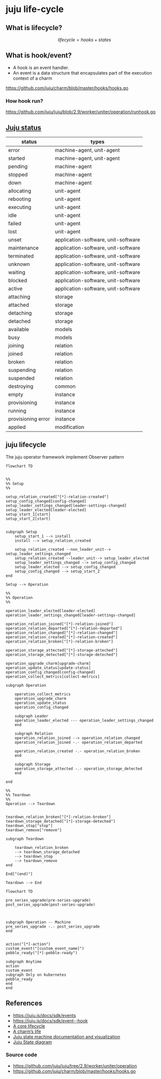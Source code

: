 # juju life-cycle

## What is lifecycle?

$$lifecycle=hooks+states$$


## What is hook/event?

- A hook is an event handler.
- An event is a data structure that encapsulates part of the execution context of a charm

https://github.com/juju/charm/blob/master/hooks/hooks.go

### How hook run?

https://github.com/juju/juju/blob/2.9/worker/uniter/operation/runhook.go

## [Juju status](https://github.com/juju/juju/blob/2.9/core/status/status.go)

| status             | types                               |
| ------------------ | ----------------------------------- | 
| error              | machine-agent, unit-agent           | 
| started            | machine-agent, unit-agent           | 
| pending            | machine-agent                       | 
| stopped            | machine-agent                       | 
| down               | machine-agent                       | 
| allocating         | unit-agent                          | 
| rebooting          | unit-agent                          | 
| executing          | unit-agent                          | 
| idle               | unit-agent                          | 
| failed             | unit-agent                          | 
| lost               | unit-agent                          | 
| unset              | application-software, unit-software | 
| maintenance        | application-software, unit-software | 
| terminated         | application-software, unit-software | 
| unknown            | application-software, unit-software | 
| waiting            | application-software, unit-software | 
| blocked            | application-software, unit-software | 
| active             | application-software, unit-software | 
| attaching          | storage                             | 
| attached           | storage                             | 
| detaching          | storage                             | 
| detached           | storage                             | 
| available          | models                              | 
| busy               | models                              | 
| joining            | relation                            | 
| joined             | relation                            | 
| broken             | relation                            | 
| suspending         | relation                            | 
| suspended          | relation                            | 
| destroying         | common                              | 
| empty              | instance                            | 
| provisioning       | instance                            | 
| running            | instance                            | 
| provisioning error | instance                            | 
| applied            | modification                        | 


## juju lifecycle


The juju operator framework implement Observer pattern

```mermaid
flowchart TD


%%
%% Setup
%%

setup_relation_created["[*]-relation-created"]
setup_config_changed[config-changed]
setup_leader_settings_changed[leader-settings-changed]
setup_leader_elected[leader-elected]
setup_start_1[start]
setup_start_2[start]


subgraph Setup
    setup_start_1 --> install
    install --> setup_relation_created

    setup_relation_created --non_leader_unit--> setup_leader_settings_changed
    setup_relation_created --leader_unit--> setup_leader_elected
    setup_leader_settings_changed --> setup_config_changed
    setup_leader_elected --> setup_config_changed
    setup_config_changed --> setup_start_2
end

Setup --> Operation

%%
%% Operation
%%

operation_leader_elected[leader-elected]
operation_leader_settings_changed[leader-settings-changed]

operation_relation_joined["[*]-relation-joined"]
operation_relation_departed["[*]-relation-departed"]
operation_relation_changed["[*]-relation-changed"]
operation_relation_created["[*]-relation-created"]
operation_relation_broken["[*]-relation-broken"]

operation_storage_attected["[*]-storage-atteched"]
operation_storage_detected["[*]-storage-deteched"]

operation_upgrade_charm[upgrade-charm]
operation_update_status[update-status]
operation_config_changed[config-changed]
operation_collect_metrics[collect-metrics]

subgraph Operation

    operation_collect_metrics
    operation_upgrade_charm
    operation_update_status
    operation_config_changed

    subgraph Leader
    operation_leader_elected --- operation_leader_settings_changed
    end

    subgraph Relation
    operation_relation_joined --> operation_relation_changed
    operation_relation_joined -.- operation_relation_departed

    operation_relation_created -.- operation_relation_broken
    end

    subgraph Storage
    operation_storage_attected -.- operation_storage_detected
    end

end

%%
%% Teardown
%%
Operation --> Teardown


teardown_relation_broken["[*]-relation-broken"]
teardown_storage_detached["[*]-storage-deteched"]
teardown_stop["stop"]
teardown_remove["remove"]

subgraph Teardown

    teardown_relation_broken
    --> teardown_storage_detached
    --> teardown_stop
    --> teardown_remove
end

End["(end)"]

Teardown --> End
```

```mermaid
flowchart TD

pre_series_upgrade(pre-series-upgrade)
post_series_upgrade(post-series-upgrade)



subgraph Operation -- Machine
pre_series_upgrade -.- post_series_upgrade
end


action("[*]-action")
custom_event("[custom_event_name]")
pebble_ready("[*]-pebble-ready")

subgraph Anytime
action
custom_event
subgraph Only on kubernetes
pebble_ready
end
end
```

## References

- https://juju.is/docs/sdk/events
- https://juju.is/docs/sdk/event--hook
- [A core lifecycle](https://discourse.charmhub.io/t/core-lifecycle-events/4455)
- [A charm’s life](https://discourse.charmhub.io/t/a-charms-life/5938#heading--legend)
- [Juju state machine documentation and visualization](https://discourse.charmhub.io/t/juju-state-machine-documentation-and-visualization/3511)
- [Juju State diagram](https://miro.com/app/board/o9J_l8NaUVU=/?share_link_id=938178796053)

### Source code

- https://github.com/juju/juju/tree/2.9/worker/uniter/operation
- https://github.com/juju/charm/blob/master/hooks/hooks.go
